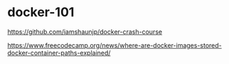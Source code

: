 # docker-101

https://github.com/iamshaunjp/docker-crash-course

https://www.freecodecamp.org/news/where-are-docker-images-stored-docker-container-paths-explained/
